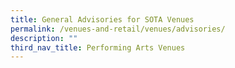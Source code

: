 ```yaml
---
title: General Advisories for SOTA Venues
permalink: /venues-and-retail/venues/advisories/
description: ""
third_nav_title: Performing Arts Venues
---
```

